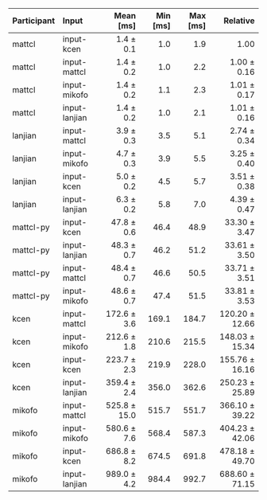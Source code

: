 | Participant | Input | Mean [ms] | Min [ms] | Max [ms] | Relative |
|:---|:---|---:|---:|---:|---:|
| mattcl | input-kcen | 1.4 ± 0.1 | 1.0 | 1.9 | 1.00 |
| mattcl | input-mattcl | 1.4 ± 0.2 | 1.0 | 2.2 | 1.00 ± 0.16 |
| mattcl | input-mikofo | 1.4 ± 0.2 | 1.1 | 2.3 | 1.01 ± 0.17 |
| mattcl | input-lanjian | 1.4 ± 0.2 | 1.0 | 2.1 | 1.01 ± 0.16 |
| lanjian | input-mattcl | 3.9 ± 0.3 | 3.5 | 5.1 | 2.74 ± 0.34 |
| lanjian | input-mikofo | 4.7 ± 0.3 | 3.9 | 5.5 | 3.25 ± 0.40 |
| lanjian | input-kcen | 5.0 ± 0.2 | 4.5 | 5.7 | 3.51 ± 0.38 |
| lanjian | input-lanjian | 6.3 ± 0.2 | 5.8 | 7.0 | 4.39 ± 0.47 |
| mattcl-py | input-kcen | 47.8 ± 0.6 | 46.4 | 48.9 | 33.30 ± 3.47 |
| mattcl-py | input-lanjian | 48.3 ± 0.7 | 46.2 | 51.2 | 33.61 ± 3.50 |
| mattcl-py | input-mattcl | 48.4 ± 0.7 | 46.6 | 50.5 | 33.71 ± 3.51 |
| mattcl-py | input-mikofo | 48.6 ± 0.7 | 47.4 | 51.5 | 33.81 ± 3.53 |
| kcen | input-mattcl | 172.6 ± 3.6 | 169.1 | 184.7 | 120.20 ± 12.66 |
| kcen | input-mikofo | 212.6 ± 1.8 | 210.6 | 215.5 | 148.03 ± 15.34 |
| kcen | input-kcen | 223.7 ± 2.3 | 219.9 | 228.0 | 155.76 ± 16.16 |
| kcen | input-lanjian | 359.4 ± 2.4 | 356.0 | 362.6 | 250.23 ± 25.89 |
| mikofo | input-mattcl | 525.8 ± 15.0 | 515.7 | 551.7 | 366.10 ± 39.22 |
| mikofo | input-mikofo | 580.6 ± 7.6 | 568.4 | 587.3 | 404.23 ± 42.06 |
| mikofo | input-kcen | 686.8 ± 8.2 | 674.5 | 691.8 | 478.18 ± 49.70 |
| mikofo | input-lanjian | 989.0 ± 4.2 | 984.4 | 992.7 | 688.60 ± 71.15 |
